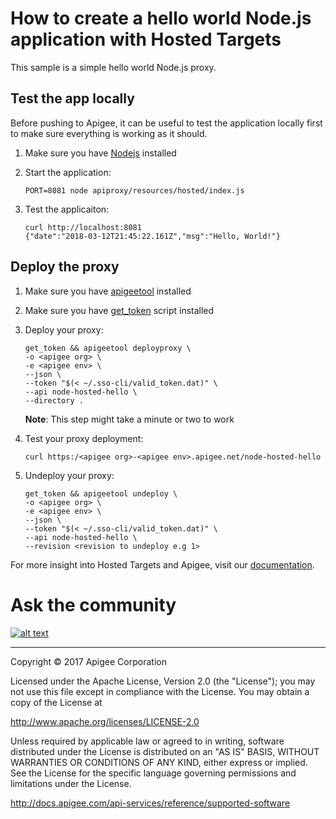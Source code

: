 # How to create a hello world Node.js application with Hosted Targets

This sample is a simple hello world Node.js proxy.

## Test the app locally
  Before pushing to Apigee, it can be useful to test the application locally first to make sure everything is working as it should.

  1. Make sure you have [Nodejs](https://nodejs.org/en/download/) installed

  2. Start the application:

      ```
      PORT=8081 node apiproxy/resources/hosted/index.js
      ```

  3. Test the applicaiton:

      ```
      curl http://localhost:8081
      {"date":"2018-03-12T21:45:22.161Z","msg":"Hello, World!"}
      ```

## Deploy the proxy
  1. Make sure you have [apigeetool](https://github.com/apigee/apigeetool-node) installed
  2. Make sure you have [get_token](https://apidocs.apigee.com/api-reference/content/using-oauth2-security-apigee-edge-management-api) script installed
  3. Deploy your proxy:

      ```
      get_token && apigeetool deployproxy \
      -o <apigee org> \
      -e <apigee env> \
      --json \
      --token "$(< ~/.sso-cli/valid_token.dat)" \
      --api node-hosted-hello \
      --directory .
      ```
      **Note**: This step might take a minute or two to work

  4. Test your proxy deployment:

      ```
      curl https:/<apigee org>-<apigee env>.apigee.net/node-hosted-hello
      ```

  5. Undeploy your proxy:

      ```
      get_token && apigeetool undeploy \
      -o <apigee org> \
      -e <apigee env> \
      --json \
      --token "$(< ~/.sso-cli/valid_token.dat)" \
      --api node-hosted-hello \
      --revision <revision to undeploy e.g 1>
      ```

  For more insight into Hosted Targets and Apigee, visit our [documentation](https://docs.apigee.com/api-platform/hosted-targets/hosted-targets-overview.html).

# Ask the community

[![alt text](../../images/apigee-community.png "Apigee Community is a great place to ask questions and find answers about developing API proxies. ")](https://community.apigee.com?via=github)

---

Copyright © 2017 Apigee Corporation

Licensed under the Apache License, Version 2.0 (the "License"); you may not use
this file except in compliance with the License. You may obtain a copy
of the License at

http://www.apache.org/licenses/LICENSE-2.0

Unless required by applicable law or agreed to in writing, software
distributed under the License is distributed on an "AS IS" BASIS,
WITHOUT WARRANTIES OR CONDITIONS OF ANY KIND, either express or implied.
See the License for the specific language governing permissions and
limitations under the License.

http://docs.apigee.com/api-services/reference/supported-software
